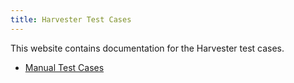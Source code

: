 ```yaml
---
title: Harvester Test Cases
---
```

This website contains documentation for the Harvester test cases.
- [Manual Test Cases](manual)
